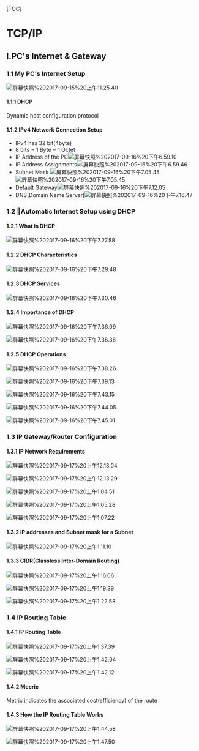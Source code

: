 [TOC]

# TCP/IP

## I.PC's Internet & Gateway

### 1.1 My PC's Internet Setup


![屏幕快照%202017-09-15%20上午11.25.40](http://owdx3fxwv.bkt.clouddn.com/屏幕快照%202017-09-15%20上午11.25.40.png)


#### 1.1.1 DHCP

Dynamic host configuration protocol



#### 1.1.2 IPv4 Network Connection Setup

- IPv4 has 32 bit(4byte)
- 8 bits =  1 Byte = 1 Octet
- IP Address of the PC![屏幕快照%202017-09-16%20下午6.59.10](http://owdx3fxwv.bkt.clouddn.com/屏幕快照%202017-09-16%20下午6.59.10.png)
- IP Address Assignments![屏幕快照%202017-09-16%20下午6.59.46](http://owdx3fxwv.bkt.clouddn.com/屏幕快照%202017-09-16%20下午6.59.46.png)
- Subnet Mask ![屏幕快照%202017-09-16%20下午7.05.45](http://owdx3fxwv.bkt.clouddn.com/屏幕快照%202017-09-16%20下午7.05.45.png)![屏幕快照%202017-09-16%20下午7.05.45](http://owdx3fxwv.bkt.clouddn.com/屏幕快照%202017-09-16%20下午7.07.09.png)
- Default Gateway![屏幕快照%202017-09-16%20下午7.12.05](http://owdx3fxwv.bkt.clouddn.com/屏幕快照%202017-09-16%20下午7.12.05.png)
- DNS(Domain Name Server)![屏幕快照%202017-09-16%20下午7.16.47](http://owdx3fxwv.bkt.clouddn.com/屏幕快照%202017-09-16%20下午7.16.47.png)





### 1.2 Automatic Internet Setup using DHCP

#### 1.2.1 What is DHCP

![屏幕快照%202017-09-16%20下午7.27.58](http://owdx3fxwv.bkt.clouddn.com/屏幕快照%202017-09-16%20下午7.27.58.png)

#### 1.2.2 DHCP Characteristics

![屏幕快照%202017-09-16%20下午7.29.48](http://owdx3fxwv.bkt.clouddn.com/屏幕快照%202017-09-16%20下午7.29.48.png)

#### 1.2.3 DHCP Services

![屏幕快照%202017-09-16%20下午7.30.46](http://owdx3fxwv.bkt.clouddn.com/屏幕快照%202017-09-16%20下午7.30.46.png)

#### 1.2.4 Importance of DHCP

![屏幕快照%202017-09-16%20下午7.36.09](http://owdx3fxwv.bkt.clouddn.com/屏幕快照%202017-09-16%20下午7.36.09.png)

![屏幕快照%202017-09-16%20下午7.36.36](http://owdx3fxwv.bkt.clouddn.com/屏幕快照%202017-09-16%20下午7.36.36.png)

#### 1.2.5 DHCP Operations

![屏幕快照%202017-09-16%20下午7.38.26](http://owdx3fxwv.bkt.clouddn.com/屏幕快照%202017-09-16%20下午7.38.26.png)

![屏幕快照%202017-09-16%20下午7.39.13](http://owdx3fxwv.bkt.clouddn.com/屏幕快照%202017-09-16%20下午7.39.13.png)



![屏幕快照%202017-09-16%20下午7.43.15](http://owdx3fxwv.bkt.clouddn.com/屏幕快照%202017-09-16%20下午7.43.15.png)

![屏幕快照%202017-09-16%20下午7.44.05](http://owdx3fxwv.bkt.clouddn.com/屏幕快照%202017-09-16%20下午7.44.05.png)

![屏幕快照%202017-09-16%20下午7.45.01](http://owdx3fxwv.bkt.clouddn.com/屏幕快照%202017-09-16%20下午7.45.01.png)



### 1.3 IP Gateway/Router Configuration

#### 1.3.1 IP Network Requirements

![屏幕快照%202017-09-17%20上午12.13.04](http://owdx3fxwv.bkt.clouddn.com/屏幕快照%202017-09-17%20上午12.13.04.png)

![屏幕快照%202017-09-17%20上午12.13.29](http://owdx3fxwv.bkt.clouddn.com/屏幕快照%202017-09-17%20上午12.13.29.png)

![屏幕快照%202017-09-17%20上午1.04.51](http://owdx3fxwv.bkt.clouddn.com/屏幕快照%202017-09-17%20上午1.04.51.png) 

![屏幕快照%202017-09-17%20上午1.05.28](http://owdx3fxwv.bkt.clouddn.com/屏幕快照%202017-09-17%20上午1.05.28.png)

![屏幕快照%202017-09-17%20上午1.07.22](http://owdx3fxwv.bkt.clouddn.com/屏幕快照%202017-09-17%20上午1.07.22.png)



#### 1.3.2 IP addresses and Subnet mask for a Subnet

![屏幕快照%202017-09-17%20上午1.11.10](http://owdx3fxwv.bkt.clouddn.com/屏幕快照%202017-09-17%20上午1.11.10.png)

#### 1.3.3 CIDR(Classless Inter-Domain Routing)

![屏幕快照%202017-09-17%20上午1.16.06](http://owdx3fxwv.bkt.clouddn.com/屏幕快照%202017-09-17%20上午1.16.06.png)

![屏幕快照%202017-09-17%20上午1.19.39](http://owdx3fxwv.bkt.clouddn.com/屏幕快照%202017-09-17%20上午1.19.39.png)

![屏幕快照%202017-09-17%20上午1.22.58](http://owdx3fxwv.bkt.clouddn.com/屏幕快照%202017-09-17%20上午1.22.58.png)







### 1.4 IP Routing Table

#### 1.4.1  IP Routing Table 

![屏幕快照%202017-09-17%20上午1.37.39](http://owdx3fxwv.bkt.clouddn.com/屏幕快照%202017-09-17%20上午1.37.39.png)

![屏幕快照%202017-09-17%20上午1.42.04](http://owdx3fxwv.bkt.clouddn.com/屏幕快照%202017-09-17%20上午1.42.04.png)

![屏幕快照%202017-09-17%20上午1.42.12](http://owdx3fxwv.bkt.clouddn.com/屏幕快照%202017-09-17%20上午1.42.12.png)



#### 1.4.2 Mecric

Metric indicates  the associated cost(efficiency) of the route

#### 1.4.3 How the IP Routing Table Works

![屏幕快照%202017-09-17%20上午1.44.58](http://owdx3fxwv.bkt.clouddn.com/屏幕快照%202017-09-17%20上午1.44.58.png)

![屏幕快照%202017-09-17%20上午1.47.50](http://owdx3fxwv.bkt.clouddn.com/屏幕快照%202017-09-17%20上午1.47.50.png)

